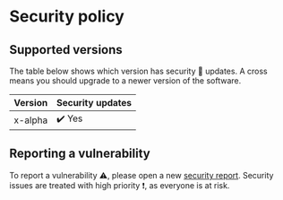 # Security policy

## Supported versions

The table below shows which version has security :safety_vest: updates. A cross means you should upgrade to a newer version of the software.

| Version | Security updates          |
| ------- | ------------------ |
| x-alpha   | :heavy_check_mark: Yes                |

## Reporting a vulnerability

To report a vulnerability :warning:, please open a new [security report](https://github.com/l0uisgrange/spice/security/advisories/new). Security issues are treated with high priority :exclamation:, as everyone is at risk.
